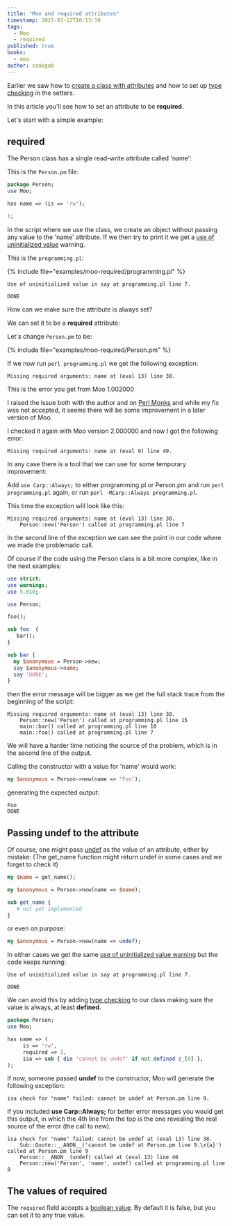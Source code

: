 ```yaml
---
title: "Moo and required attributes"
timestamp: 2015-03-12T10:13:10
tags:
  - Moo
  - required
published: true
books:
  - moo
author: szabgab
---
```



Earlier we saw how to [create a class with attributes](/oop-with-moo) and how
to set up [type checking](/type-checking-with-moo) in the setters.

In this article you'll see how to set an attribute to be **required**.


Let's start with a simple example:

## required

The Person class has a single read-write attribute called 'name':

This is the `Person.pm` file:

```perl
package Person;
use Moo;

has name => (is => 'rw');

1;
```

In the script where we use the class, we create an object without passing any value to the 'name' attribute.
If we then try to print it we get a [use of uninitialized value](/use-of-uninitialized-value) warning.

This is the `programming.pl`:

{% include file="examples/moo-required/programming.pl" %}

```
Use of uninitialized value in say at programming.pl line 7.

DONE
```

How can we make sure the attribute is always set?

We can set it to be a **required** attribute:

Let's change `Person.pm` to be:

{% include file="examples/moo-required/Person.pm" %}

If we now run `perl programming.pl` we get the following exception:

```
Missing required arguments: name at (eval 13) line 30.
```

This is the error you get from Moo 1.002000

I raised the issue both with the author and on [Perl Monks](http://www.perlmonks.org/?node_id=1039117)
and while my fix was not accepted, it seems there will be some improvement in a later version of Moo.

I checked it again with Moo version 2.000000 and now I got the following error:

```
Missing required arguments: name at (eval 9) line 49.
```

In any case there is a tool that we can use for some temporary improvement:

Add `use Carp::Always;` to either programming.pl or Person.pm and run `perl programming.pl` again, or
run `perl -MCarp::Always programming.pl`.

This time the exception will look like this:

```
Missing required arguments: name at (eval 13) line 30.
    Person::new('Person') called at programming.pl line 7
```

In the second line of the exception we can see the point in our code
where we made the problematic call.

Of course if the code using the Person class is a bit more complex, like in the next examples:

```perl
use strict;
use warnings;
use 5.010;

use Person;

foo();

sub foo  {
   bar();
}

sub bar {
  my $anonymous = Person->new;
  say $anonymous->name;
  say 'DONE';
}
```

then the error message will be bigger as we get the full stack trace from the
beginning of the script:

```
Missing required arguments: name at (eval 13) line 30.
    Person::new('Person') called at programming.pl line 15
    main::bar() called at programming.pl line 10
    main::foo() called at programming.pl line 7
```

We will have a harder time noticing the source of the problem, which is in
the second line of the output.

Calling the constructor with a value for 'name' would work:

```perl
my $anonymous = Person->new(name => 'Foo');
```

generating the expected output:

```
Foo
DONE
```

## Passing undef to the attribute

Of course, one might pass [undef](/undef-and-defined-in-perl) as the value of an attribute,
either by mistake: (The get_name function might return undef in some cases and we forget to check it)

```perl
my $name = get_name();

my $anonymous = Person->new(name => $name);

sub get_name {
   # not yet implemented
}
```

or even on purpose:

```perl
my $anonymous = Person->new(name => undef);
```

In either cases we get the same [use of uninitialized value warning](/use-of-uninitialized-value)
but the code keeps running:

```
Use of uninitialized value in say at programming.pl line 7.

DONE
```

We can avoid this by adding [type checking](/type-checking-with-moo) to our class making sure
the value is always, at least **defined**.

```perl
package Person;
use Moo;

has name => (
     is => 'rw',
     required => 1,
     isa => sub { die 'cannot be undef' if not defined $_[0] },
);
```

If now, someone passed **undef** to the constructor, Moo will generate the
following exception:

```
isa check for "name" failed: cannot be undef at Person.pm line 9.
```

If you included **use Carp::Always;** for better error messages you would get this output,
in which the 4th line from the top is the one revealing the real source of the error (the call to
new).

```
isa check for "name" failed: cannot be undef at (eval 13) line 38.
    Sub::Quote::__ANON__('cannot be undef at Person.pm line 9.\x{a}') called at Person.pm line 9
    Person::__ANON__(undef) called at (eval 13) line 40
    Person::new('Person', 'name', undef) called at programming.pl line 8
```

## The values of required

The `required` field accepts a [boolean value](/boolean-values-in-perl).
By default it is false, but you can set it to any true value.


